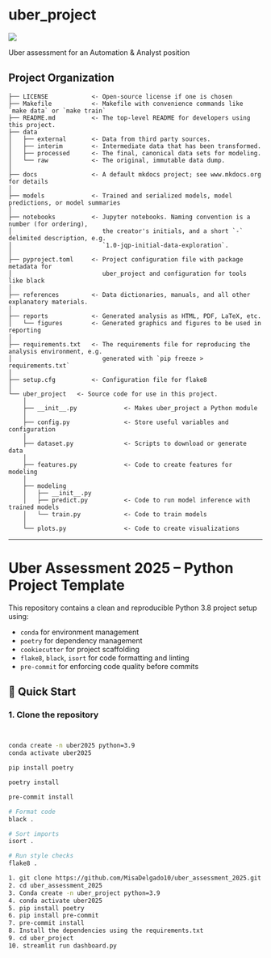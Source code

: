 # uber_project

<a target="_blank" href="https://cookiecutter-data-science.drivendata.org/">
    <img src="https://img.shields.io/badge/CCDS-Project%20template-328F97?logo=cookiecutter" />
</a>

Uber assessment for an Automation & Analyst position

## Project Organization

```
├── LICENSE            <- Open-source license if one is chosen
├── Makefile           <- Makefile with convenience commands like `make data` or `make train`
├── README.md          <- The top-level README for developers using this project.
├── data
│   ├── external       <- Data from third party sources.
│   ├── interim        <- Intermediate data that has been transformed.
│   ├── processed      <- The final, canonical data sets for modeling.
│   └── raw            <- The original, immutable data dump.
│
├── docs               <- A default mkdocs project; see www.mkdocs.org for details
│
├── models             <- Trained and serialized models, model predictions, or model summaries
│
├── notebooks          <- Jupyter notebooks. Naming convention is a number (for ordering),
│                         the creator's initials, and a short `-` delimited description, e.g.
│                         `1.0-jqp-initial-data-exploration`.
│
├── pyproject.toml     <- Project configuration file with package metadata for 
│                         uber_project and configuration for tools like black
│
├── references         <- Data dictionaries, manuals, and all other explanatory materials.
│
├── reports            <- Generated analysis as HTML, PDF, LaTeX, etc.
│   └── figures        <- Generated graphics and figures to be used in reporting
│
├── requirements.txt   <- The requirements file for reproducing the analysis environment, e.g.
│                         generated with `pip freeze > requirements.txt`
│
├── setup.cfg          <- Configuration file for flake8
│
└── uber_project   <- Source code for use in this project.
    │
    ├── __init__.py             <- Makes uber_project a Python module
    │
    ├── config.py               <- Store useful variables and configuration
    │
    ├── dataset.py              <- Scripts to download or generate data
    │
    ├── features.py             <- Code to create features for modeling
    │
    ├── modeling                
    │   ├── __init__.py 
    │   ├── predict.py          <- Code to run model inference with trained models          
    │   └── train.py            <- Code to train models
    │
    └── plots.py                <- Code to create visualizations
```

--------

# Uber Assessment 2025 – Python Project Template

This repository contains a clean and reproducible Python 3.8 project setup using:

- `conda` for environment management
- `poetry` for dependency management
- `cookiecutter` for project scaffolding
- `flake8`, `black`, `isort` for code formatting and linting
- `pre-commit` for enforcing code quality before commits

## 🚀 Quick Start

### 1. Clone the repository

```bash


conda create -n uber2025 python=3.9
conda activate uber2025

pip install poetry

poetry install

pre-commit install

# Format code
black .

# Sort imports
isort .

# Run style checks
flake8 .

1. git clone https://github.com/MisaDelgado10/uber_assessment_2025.git
2. cd uber_assessment_2025
3. Conda create -n uber_project python=3.9
4. conda activate uber2025
5. pip install poetry
6. pip install pre-commit
7. pre-commit install
8. Install the dependencies using the requirements.txt 
9. cd uber_project
10. streamlit run dashboard.py
